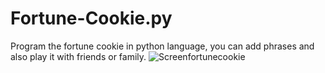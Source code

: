# Fortune-Cookie.py
Program the fortune cookie in python language, you can add phrases and also play it with friends or family.
![Screenfortunecookie](https://user-images.githubusercontent.com/85961824/125229096-a6223500-e29b-11eb-9b31-44e8179a4a62.png)
